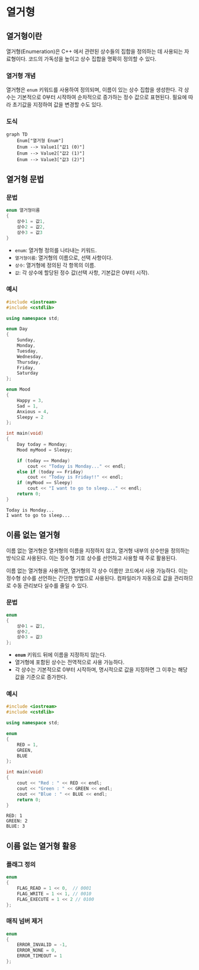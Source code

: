 # 열거형

## 열거형이란

열거형(Enumeration)은 C++ 에서 관련된 상수들의 집합을 정의하는 데 사용되는 자료형이다. 코드의 가독성을 높이고 상수 집합을 명확히 정의할 수 있다.

### 열거형 개념

열거형은 `enum` 키워드를 사용하여 정의되며, 이름이 있는 상수 집합을 생성한다. 각 상수는 기본적으로 0부터 시작하여 순차적으로 증가하는 정수 값으로 표현된다. 필요에 따라 초기값을 지정하여 값을 변경할 수도 있다.

### 도식

```mermaid
graph TD
    Enum["열거형 Enum"]
    Enum --> Value1["값1 (0)"]
    Enum --> Value2["값2 (1)"]
    Enum --> Value3["값3 (2)"]
```

## 열거형 문법

### 문법

```cpp
enum 열거형이름 
{
    상수1 = 값1,
    상수2 = 값2,
    상수3 = 값3
}
```

- `enum`: 열거형 정의를 나타내는 키워드.
- `열거형이름`: 열거형의 이름으로, 선택 사항이다.
- `상수`: 열거형에 정의된 각 항목의 이름.
- `값`: 각 상수에 할당된 정수 값(선택 사항, 기본값은 0부터 시작).

### 예시

```cpp
#include <iostream>
#include <cstdlib>

using namespace std;

enum Day
{
    Sunday,
    Monday,
    Tuesday,
    Wednesday,
    Thursday,
    Friday,
    Saturday
};

enum Mood
{
    Happy = 3,
    Sad = 1,
    Anxious = 4,
    Sleepy = 2
};

int main(void)
{
    Day today = Monday;
    Mood myMood = Sleepy;

    if (today == Monday)
        cout << "Today is Monday..." << endl;
    else if (today == Friday)
        cout << "Today is Friday!!" << endl;
    if (myMood == Sleepy)
        cout << "I want to go to sleep..." << endl;
    return 0;
}
```

```
Today is Monday...
I want to go to sleep...
```

## 이름 없는 열거형

이름 없는 열거형은 열거형의 이름을 지정하지 않고, 열거형 내부의 상수만을 정의하는 방식으로 사용된다.  이는 정수형 기호 상수를 선언하고 사용할 때 주로 활용된다. 

이름 없는 열거형을 사용하면, 열거형의 각 상수 이름만 코드에서 사용 가능하다. 이는 정수형 상수를 선언하는 간단한 방법으로 사용된다. 컴파일러가 자동으로 값을 관리하므로 수동 관리보다 실수를 줄일 수 있다.

### 문법

```cpp
enum 
{
    상수1 = 값1,
    상수2,
    상수3 = 값3
};
```

- **`enum`** 키워드 뒤에 이름을 지정하지 않는다.
- 열거형에 포함된 상수는 전역적으로 사용 가능하다.
- 각 상수는 기본적으로 0부터 시작하며, 명시적으로 값을 지정하면 그 이후는 해당 값을 기준으로 증가한다.

### 예시

```cpp
#include <iostream>
#include <cstdlib>

using namespace std;

enum
{
    RED = 1,
    GREEN,
    BLUE
};

int main(void)
{
    cout << "Red : " << RED << endl;
    cout << "Green : " << GREEN << endl;
    cout << "Blue : " << BLUE << endl;
    return 0;
}
```

```
RED: 1
GREEN: 2
BLUE: 3
```

## 이름 없는 열거형 활용

### 플래그 정의

```c
enum 
{
    FLAG_READ = 1 << 0,  // 0001
    FLAG_WRITE = 1 << 1, // 0010
    FLAG_EXECUTE = 1 << 2 // 0100
};
```

### 매직 넘버 제거

```c
enum
{
    ERROR_INVALID = -1,
    ERROR_NONE = 0,
    ERROR_TIMEOUT = 1
};
```